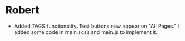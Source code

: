 # Robert
- Added TAGS functionality. Test buttons now appear on "All Pages." I added some code in main.scss and main.js to implement it.
